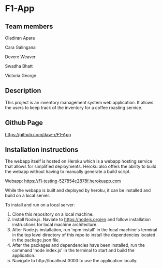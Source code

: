 # F1-App
## Team members

Oladiran Apara

Cara Galingana

Devere Weaver

Swadha Bhatt

Victoria George

## Description

This project is an inventory management system web application. It allows the users to keep track of the inventory for a coffee roasting service. 

## Github Page

https://github.com/daw-r/F1-App

## Installation instructions

The webapp itself is hosted on Heroku which is a webapp hosting service that allows for simplified deployments. Heroku also offers the ability to build the webapp without having to manually generate a build script. 

Webapp: https://f1-testing-527854e2878f.herokuapp.com

While the webapp is built and deployed by heroku, it can be installed and build on a local server. 

To install and run on a local server:
1. Clone this repository on a local machine. 
2. Install Node.js. Naviate to https://nodejs.org/en and follow installation instructions for local machine architecture.
3. After Node.js installation, run 'npm install' in the local machine's terminal in the top level directory of this repo to install the dependencies located in the package.json file. 
4. After the packages and dependencies have been installed, run the command 'node index.js' in the terminal to start and build the application. 
5. Navigate to http://localhost:3000 to use the application locally.  
